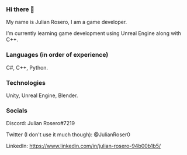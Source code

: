 ### Hi there 👋

My name is Julian Rosero, I am a game developer.

I’m currently learning game development using Unreal Engine along with C++.

### Languages (in order of experience)
C#, C++, Python.

### Technologies
Unity, Unreal Engine, Blender.

### Socials

Discord: Julian Rosero#7219

Twitter (I don't use it much though): @JulianRoser0

LinkedIn: https://www.linkedin.com/in/julian-rosero-94b00b1b5/
